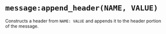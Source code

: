 # `message:append_header(NAME, VALUE)`

Constructs a header from `NAME: VALUE` and appends it to the header portion of
the message.

